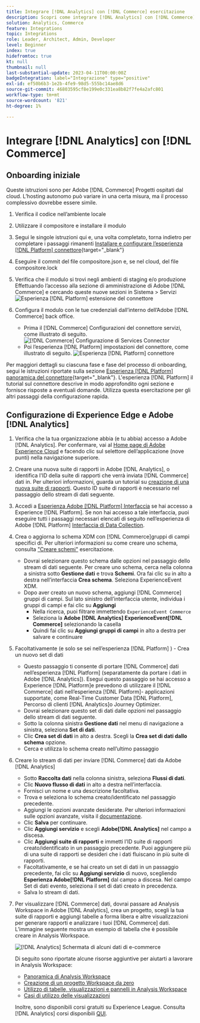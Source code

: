 ```yaml
---
title: Integrare [!DNL Analytics] con [!DNL Commerce] esercitazione
description: Scopri come integrare [!DNL Analytics] con [!DNL Commerce].
solution: Analytics, Commerce
feature: Integrations
topic: Integrations
role: Leader, Architect, Admin, Developer
level: Beginner
index: true
hidefromtoc: true
kt: null
thumbnail: null
last-substantial-update: 2023-04-11T00:00:00Z
badgeIntegration: label="Integrazione" type="positive"
exl-id: ef50b6b3-1e2b-4fe9-98d5-555bc14ae8d6
source-git-commit: 46803595cf8e199e0c331ea8b82f7fe4a2afc801
workflow-type: tm+mt
source-wordcount: '821'
ht-degree: 1%

---
```


# Integrare [!DNL Analytics] con [!DNL Commerce]

## Onboarding iniziale

Queste istruzioni sono per Adobe [!DNL Commerce] Progetti ospitati dal cloud. L’hosting autonomo può variare in una certa misura, ma il processo complessivo dovrebbe essere simile.

1. Verifica il codice nell’ambiente locale
1. Utilizzare il compositore e installare il modulo
1. Segui le singole istruzioni qui e, una volta completato, torna indietro per completare i passaggi rimanenti
   [Installare e configurare l’esperienza [!DNL Platform] connettore](https://experienceleague.adobe.com/docs/commerce-merchant-services/experience-platform-connector/fundamentals/install.html){target="_blank"}


1. Eseguire il commit del file compositore.json e, se nel cloud, del file compositore.lock
1. Verifica che il modulo si trovi negli ambienti di staging e/o produzione Effettuando l’accesso alla sezione di amministrazione di Adobe [!DNL Commerce] e cercando queste nuove sezioni in Sistema > Servizi
   ![Esperienza [!DNL Platform] estensione del connettore](./assets/analytics-commerce/admin-view-experience-platform-commector-extension.png)

1. Configura il modulo con le tue credenziali dall’interno dell’Adobe [!DNL Commerce] back office.
   * Prima il [!DNL Commerce] Configurazioni del connettore servizi, come illustrato di seguito.
     ![[!DNL Commerce] Configurazione di Services Connector](./assets/analytics-commerce/commerce-services-connector-setup.png)
   * Poi l’esperienza [!DNL Platform] impostazioni del connettore, come illustrato di seguito.
     ![Esperienza [!DNL Platform] connettore](./assets/analytics-commerce/experience-platform-connector.png)

Per maggiori dettagli su ciascuna fase e fase del processo di onboarding, segui le istruzioni riportate sulla sezione [Esperienza [!DNL Platform] panoramica del connettore](https://experienceleague.adobe.com/docs/commerce-merchant-services/experience-platform-connector/overview.html){target="_blank"}. L&#39;esperienza [!DNL Platform] il tutorial sul connettore descrive in modo approfondito ogni sezione e fornisce risposte a eventuali domande. Utilizza questa esercitazione per gli altri passaggi della configurazione rapida.

## Configurazione di Experience Edge e Adobe [!DNL Analytics]

1. Verifica che la tua organizzazione abbia (e tu abbia) accesso a Adobe [!DNL Analytics]. Per confermare, vai al [Home page di Adobe Experience Cloud](https://experience.adobe.com/) e facendo clic sul selettore dell’applicazione (nove punti) nella navigazione superiore.

1. Creare una nuova suite di rapporti in Adobe [!DNL Analytics], o identifica l&#39;ID della suite di rapporti che verrà inviata [!DNL Commerce] dati in. Per ulteriori informazioni, guarda un tutorial su [creazione di una nuova suite di rapporti](https://experienceleague.adobe.com/docs/analytics-learn/tutorials/intro-to-analytics/analytics-basics/understanding-and-creating-report-suites.html?lang=it). Questo ID suite di rapporti è necessario nel passaggio dello stream di dati seguente.

1. Accedi a [Esperienza Adobe [!DNL Platform] Interfaccia](https://platform.adobe.com) se hai accesso a Experience [!DNL Platform]. Se non hai accesso a tale interfaccia, puoi eseguire tutti i passaggi necessari elencati di seguito nell’esperienza di Adobe [!DNL Platform] [Interfaccia di Data Collection](https://experience.adobe.com/#/data-collection).

1. Crea o aggiorna lo schema XDM con [!DNL Commerce]gruppi di campi specifici di. Per ulteriori informazioni su come creare uno schema, consulta [&quot;Creare schemi&quot;](https://experienceleague.adobe.com/docs/platform-learn/tutorials/schemas/create-schemas.html?lang=it) esercitazione.
   * Dovrai selezionare questo schema dalle opzioni nel passaggio dello stream di dati seguente. Per creare uno schema, cerca nella colonna a sinistra sotto **Gestione dati** e trova **Schemi**. Ora fai clic su in alto a destra nell’interfaccia **Crea schema**. Seleziona ExperienceEvent XDM.
   * Dopo aver creato un nuovo schema, aggiungi [!DNL Commerce] gruppi di campi. Sul lato sinistro dell’interfaccia utente, individua i gruppi di campi e fai clic su **Aggiungi**
      * Nella ricerca, puoi filtrare immettendo `ExperienceEvent Commerce`
      * Seleziona la **Adobe [!DNL Analytics] ExperienceEvent[!DNL Commerce]** selezionando la casella
      * Quindi fai clic su **Aggiungi gruppi di campi** in alto a destra per salvare e continuare

1. Facoltativamente (e solo se sei nell’esperienza [!DNL Platform] ) - Crea un nuovo set di dati
   * Questo passaggio ti consente di portare [!DNL Commerce] dati nell’esperienza [!DNL Platform] (separatamente da portare i dati in Adobe [!DNL Analytics]). Esegui questo passaggio se hai accesso a Experience [!DNL Platform]e prevedono di utilizzare il [!DNL Commerce] dati nell’esperienza [!DNL Platform]- applicazioni supportate, come Real-Time Customer Data [!DNL Platform], Percorso di clienti [!DNL Analytics]o Journey Optimizer.
   * Dovrai selezionare questo set di dati dalle opzioni nel passaggio dello stream di dati seguente.
   * Sotto la colonna sinistra **Gestione dati** nel menu di navigazione a sinistra, seleziona **Set di dati**.
   * Clic **Crea set di dati** in alto a destra. Scegli la **Crea set di dati dallo schema** opzione.
   * Cerca e utilizza lo schema creato nell’ultimo passaggio

1. Creare lo stream di dati per inviare [!DNL Commerce] dati da Adobe [!DNL Analytics]
   * Sotto **Raccolta dati** nella colonna sinistra, seleziona **Flussi di dati**.
   * Clic **Nuovo flusso di dati** in alto a destra nell’interfaccia.
   * Fornisci un nome e una descrizione facoltativa.
   * Trova e seleziona lo schema creato/identificato nel passaggio precedente.
   * Aggiungi le opzioni avanzate desiderate. Per ulteriori informazioni sulle opzioni avanzate, visita il [documentazione](https://experienceleague.adobe.com/docs/experience-platform/datastreams/configure.html?lang=it).
   * Clic **Salva** per continuare.
   * Clic **Aggiungi servizio** e scegli **Adobe[!DNL Analytics]** nel campo a discesa.
   * Clic **Aggiungi suite di rapporti** e immetti l’ID suite di rapporti creato/identificato in un passaggio precedente. Puoi aggiungere più di una suite di rapporti se desideri che i dati fluiscano in più suite di rapporti.
   * Facoltativamente, e se hai creato un set di dati in un passaggio precedente, fai clic su **Aggiungi servizio** di nuovo, scegliendo **Esperienza Adobe[!DNL Platform]** dal campo a discesa. Nel campo Set di dati evento, seleziona il set di dati creato in precedenza.
   * Salva lo stream di dati.

1. Per visualizzare [!DNL Commerce] dati, dovrai passare ad Analysis Workspace in Adobe [!DNL Analytics], crea un progetto, scegli la tua suite di rapporti e aggiungi tabelle a forma libera e altre visualizzazioni per generare rapporti e analizzare i tuoi [!DNL Commerce] dati. L’immagine seguente mostra un esempio di tabella che è possibile creare in Analysis Workspace.

   ![[!DNL Analytics] Schermata di alcuni dati di e-commerce](./assets/analytics-commerce/analytics-screenshot-commerce-items.png)

   Di seguito sono riportate alcune risorse aggiuntive per aiutarti a lavorare in Analysis Workspace:

   * [Panoramica di Analysis Workspace](https://experienceleague.adobe.com/docs/analytics-learn/tutorials/analysis-workspace/analysis-workspace-basics/analysis-workspace-overview.html)
   * [Creazione di un progetto Workspace da zero](https://experienceleague.adobe.com/docs/analytics-learn/tutorials/analysis-workspace/analysis-workspace-basics/building-a-workspace-project-from-scratch.html)
   * [Utilizzo di tabelle, visualizzazioni e pannelli in Analysis Workspace](https://experienceleague.adobe.com/docs/analytics-learn/tutorials/analysis-workspace/using-panels/using-tables-visualizations-and-panels.html)
   * [Casi di utilizzo delle visualizzazioni](https://experienceleague.adobe.com/docs/analytics-learn/tutorials/analysis-workspace/visualizations/visualization-use-cases.html)

   Inoltre, sono disponibili corsi gratuiti su Experience League. Consulta [!DNL Analytics] corsi disponibili [QUI](https://experienceleague.adobe.com/?lang=en&amp;Solution=Analytics#courses).
